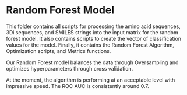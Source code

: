 # Random Forest Model

This folder contains all scripts for processing the amino acid sequences, 3Di sequences, and SMILES strings into the input matrix for the random forest model. It also contains scripts to create the vector of classification values for the model. Finally, it contains the Random Forest Algorithm, Optimization scripts, and Metrics functions. 

Our Random Forest model balances the data through Oversampling and optimizes hyperparameters through cross validation. 

At the moment, the algorithm is performing at an acceptable level with impressive speed. The ROC AUC is consistently around 0.7. 